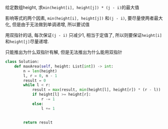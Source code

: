 给定数组height, 求`min(height[i], height[j]) * (j - i)`的最大值

影响等式的两个因素, `min(height[i], height[j])` 和`(j - i)`, 要尽量使两者最大化, 但是由于无法做到单调递增, 所以要试值

用双指针的话, 每次保证`(j - i)` 只减少1, 相当于定值了, 所以则要保证`height[i]`和`height[j]`尽量递增.

只能推出为什么双指针有解, 但是无法推出为什么能用双指针


```python
class Solution:
    def maxArea(self, height: List[int]) -> int:
        n = len(height)
        l, r = 0, n - 1
        result = 0
        while l < r:
            result = max(result, min(height[l], height[r]) * (r - l))
            if height[l] >= height[r]:
                r -= 1
            else:
                l += 1
            
        
        return result
```


